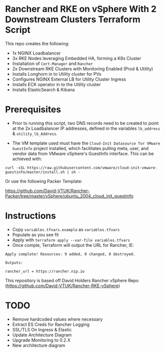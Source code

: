 # Rancher and RKE on vSphere With 2 Downstream Clusters Terraform Script


This repo creates the following:

* 1x NGINX Loadbalancer
* 3x RKE Nodes leveraging Embedded HA, forming a K8s Cluster
* Installation of `Cert-Manager` and `Rancher` 
* 2x Downstream RKE Clusters with Monitoring Enabled (Prod & Utility)
* Installs Longhorn in to Utility cluster for PVs
* Configures NGINX External LB for Utility Cluster Ingress
* Installs ECK operator in to the Utility cluster
* Installs ElasticSearch & Kibana

# Prerequisites

* Prior to running this script, two DNS records need to be created to point at the 2x Loadbalancer IP addresses, defined in the variables `lb_address` & `utility_lb_Address`.

* The VM template used must have the `Cloud-Init Datasource for VMware GuestInfo` project installed, which facilitates pulling meta, user, and vendor data from VMware vSphere's GuestInfo interface. This can be achieved with:

```
curl -sSL https://raw.githubusercontent.com/vmware/cloud-init-vmware-guestinfo/master/install.sh | sh -
```

Or use the following Packer Template:

https://github.com/David-VTUK/Rancher-Packer/tree/master/vSphere/ubuntu_2004_cloud_init_guestinfo

# Instructions

* Copy `variables.tfvars.example` as `variables.tfvars`
* Populate as you see fit
* Apply with `terraform apply --var-file variables.tfvars`
* Once comple, Terraform will output the URL for Rancher, IE:

```
Apply complete! Resources: 9 added, 0 changed, 0 destroyed.

Outputs:

rancher_url = https://rancher.nip.io
```
This repository is based off David Holders Rancher vSphere Repo (https://github.com/David-VTUK/Rancher-RKE-vSphere)

# TODO
* Remove hardcoded values where necessary
* Extract ES Creds for Rancher Logging
* SSL/TLS On Ingress & Elastic
* Update Architecture Diagram
* Upgrade Monitoring to 0.2.X
* New architecture diagram
